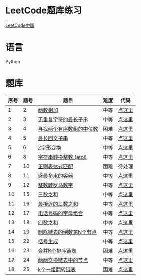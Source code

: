 # LeetCode题库练习
[LeetCode中国](https://leetcode-cn.com/problemset/algorithms/)
# 语言
Python
# 题库
| 序号 | 题号 | 题目 | 难度 | 代码 |
| --- | --- | --- | --- | --- |
| 1 | 2 | [两数相加](https://leetcode-cn.com/problems/add-two-numbers/) | 中等 | [点这里](https://github.com/217heidai/leetcode/blob/master/Python/leetcode0002.py) |
| 2 | 3 | [无重复字符的最长子串](https://leetcode-cn.com/problems/longest-substring-without-repeating-characters/) | 中等 | [点这里](https://github.com/217heidai/leetcode/blob/master/Python/leetcode0003.py)|
| 3 | 4 | [寻找两个有序数组的中位数](https://leetcode-cn.com/problems/median-of-two-sorted-arrays/) | 困难 | [点这里](https://github.com/217heidai/leetcode/blob/master/Python/leetcode0004.py) |
| 4 | 5 | [最长回文子串](https://leetcode-cn.com/problems/longest-palindromic-substring/) | 中等 | [点这里](https://github.com/217heidai/leetcode/blob/master/Python/leetcode0005.py) |
| 5 | 6 | [Z字形变换](https://leetcode-cn.com/problems/zigzag-conversion/) | 中等 | [点这里](https://github.com/217heidai/leetcode/blob/master/Python/leetcode0006.py) |
| 6 | 8 | [字符串转换整数 (atoi)](https://leetcode-cn.com/problems/string-to-integer-atoi/) | 中等 | [点这里](https://github.com/217heidai/leetcode/blob/master/Python/leetcode0008.py) |
| 7 | 10 | [正则表达式匹配](https://leetcode-cn.com/problems/regular-expression-matching/) | 困难 | 待处理 |
| 8 | 11 | [盛最多水的容器](https://leetcode-cn.com/problems/container-with-most-water/) | 中等 | [点这里](https://github.com/217heidai/leetcode/blob/master/Python/leetcode0011.py) |
| 9 | 12 | [整数转罗马数字](https://leetcode-cn.com/problems/integer-to-roman/) | 中等 | [点这里](https://github.com/217heidai/leetcode/blob/master/Python/leetcode0012.py) |
| 10 | 15 | [三数之和](https://leetcode-cn.com/problems/3sum/) | 中等 | [点这里](https://github.com/217heidai/leetcode/blob/master/Python/leetcode0015.py) |
| 11 | 16 | [最接近的三数之和](https://leetcode-cn.com/problems/3sum-closest/) | 中等 | [点这里](https://github.com/217heidai/leetcode/blob/master/Python/leetcode0016.py) |
| 12 | 17 | [电话号码的字母组合](https://leetcode-cn.com/problems/letter-combinations-of-a-phone-number/) | 中等 | [点这里](https://github.com/217heidai/leetcode/blob/master/Python/leetcode0017.py) |
| 13 | 18 | [四数之和](https://leetcode-cn.com/problems/4sum/) | 中等 | [点这里](https://github.com/217heidai/leetcode/blob/master/Python/leetcode0018.py) |
| 14 | 19 | [删除链表的倒数第N个节点](https://leetcode-cn.com/problems/remove-nth-node-from-end-of-list/) | 中等 | [点这里](https://github.com/217heidai/leetcode/blob/master/Python/leetcode0019.py) |
| 15 | 22 | [括号生成](https://leetcode-cn.com/problems/generate-parentheses/) | 中等 | [点这里](https://github.com/217heidai/leetcode/blob/master/Python/leetcode0022.py) |
| 16 | 23 | [合并K个排序链表](https://leetcode-cn.com/problems/merge-k-sorted-lists/) | 困难 | [点这里](https://github.com/217heidai/leetcode/blob/master/Python/leetcode0023.py) |
| 17 | 24 | [两两交换链表中的节点](https://leetcode-cn.com/problems/swap-nodes-in-pairs/) | 中等 | [点这里](https://github.com/217heidai/leetcode/blob/master/Python/leetcode0024.py) |
| 18 | 25 | [k个一组翻转链表](https://leetcode-cn.com/problems/reverse-nodes-in-k-group/) | 困难 | [点这里](https://github.com/217heidai/leetcode/blob/master/Python/leetcode0025.py) |
